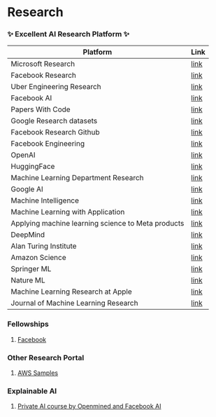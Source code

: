 # Research

### ✨ Excellent AI Research Platform ✨
| Platform | Link |
|-|-|
| Microsoft Research | [link](https://www.microsoft.com/en-us/research/) |
| Facebook Research | [link](https://research.fb.com/) |
| Uber Engineering Research | [link](https://eng.uber.com/research) |
| Facebook AI | [link](https://ai.facebook.com/) | 
| Papers With Code | [link](https://paperswithcode.com/) |
| Google Research datasets | [link](https://github.com/google-research-datasets/) |
| Facebook Research Github | [link](https://github.com/facebookresearch) |
| Facebook Engineering | [link](https://engineering.fb.com/) |
| OpenAI | [link](https://github.com/openai) |
| HuggingFace | [link](https://huggingface.co/blog/summer-at-huggingface) |
| Machine Learning Department Research | [link](https://www.ml.cmu.edu/research/)|
| Google AI | [link](https://ai.google/) |
| Machine Intelligence | [link](https://research.google/research-areas/machine-intelligence/) |
| Machine Learning with Application | [link](https://www.journals.elsevier.com/machine-learning-with-applications) |
| Applying machine learning science to Meta products | [link](https://research.facebook.com/research-areas/machine-learning/) |
| DeepMind | [link](https://www.deepmind.com/research) |
| Alan Turing Institute | [link](https://www.turing.ac.uk/research/research-areas/machine-learning) |
| Amazon Science | [link](https://www.amazon.science/research-areas/machine-learning) |
| Springer ML | [link](https://www.springer.com/journal/10994) |
| Nature ML | [link](https://www.nature.com/subjects/machine-learning) |
| Machine Learning Research at Apple | [link](https://machinelearning.apple.com/) |
| Journal of Machine Learning Research | [link](https://www.jmlr.org/) |

### Fellowships
1. [Facebook](https://research.fb.com/fellowship/)

### Other Research Portal
1. [AWS Samples](https://github.com/aws-samples)

### Explainable AI 
1. [Private AI course by Openmined and Facebook AI](https://courses.openmined.org/)
